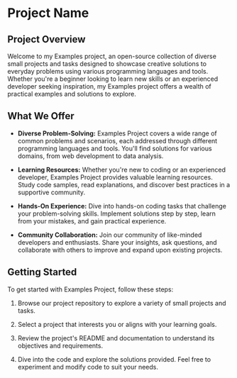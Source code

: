 # Project Name

## Project Overview

Welcome to my Examples project, an open-source collection of diverse small projects and tasks designed to showcase creative solutions to everyday problems using various programming languages and tools. Whether you're a beginner looking to learn new skills or an experienced developer seeking inspiration, my Examples project offers a wealth of practical examples and solutions to explore.

## What We Offer

- **Diverse Problem-Solving:** Examples Project covers a wide range of common problems and scenarios, each addressed through different programming languages and tools. You'll find solutions for various domains, from web development to data analysis.

- **Learning Resources:** Whether you're new to coding or an experienced developer, Examples Project provides valuable learning resources. Study code samples, read explanations, and discover best practices in a supportive community.

- **Hands-On Experience:** Dive into hands-on coding tasks that challenge your problem-solving skills. Implement solutions step by step, learn from your mistakes, and gain practical experience.

- **Community Collaboration:** Join our community of like-minded developers and enthusiasts. Share your insights, ask questions, and collaborate with others to improve and expand upon existing projects.

## Getting Started

To get started with Examples Project, follow these steps:

1. Browse our project repository to explore a variety of small projects and tasks.

2. Select a project that interests you or aligns with your learning goals.

3. Review the project's README and documentation to understand its objectives and requirements.

4. Dive into the code and explore the solutions provided. Feel free to experiment and modify code to suit your needs.

